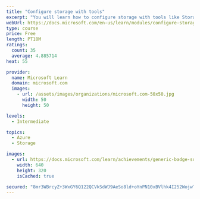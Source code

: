 ```yaml
---
title: "Configure storage with tools"
excerpt: "You will learn how to configure storage with tools like Storage Explorer and AZCopy."
webUrl: https://docs.microsoft.com/en-us/learn/modules/configure-storage-tools/
type: course
price: Free
length: PT18M
ratings:
  count: 35
  average: 4.885714
heat: 55

provider:
  name: Microsoft Learn
  domain: microsoft.com
  images:
    - url: /assets/images/organizations/microsoft.com-50x50.jpg
      width: 50
      height: 50

levels:
  - Intermediate

topics:
  - Azure
  - Storage

images:
  - url: https://docs.microsoft.com/learn/achievements/generic-badge-social.png
    width: 640
    height: 320
    isCached: true

secured: "8mr3WBrcyZ+3WxGY6Q122QCVkSdWJ9AeSo8ld+oYnPN10xBVlhk4I252WojwTAUjzUO7eSJy0UTX0Z/eIqONhvFVBhISpgju0LKRDFGy6glUszPD0jFHJM4b41P2q0A9lNCP9Li3OhrpxizhHuC8FzlqKdT4jSipI+Wh9s4gES9ShIJ5pnlLQlE3d22AiEgszvvm2ymqleGX8L8sDFL8EcrhzC5Cskc7LaIIMl/SbbUb1Ymoxej9XUtXEsybNKYs5YkbVDpM68dGDqJDxuOKnWf5a2pxZEWeXTEZc1FP9ccgUQAk1Kf/ZyQPE0t4c6WofmNuqCd5FSxojFIim14X1tIMsybAn8Ou/FDmH03iUUfJD+cAeZdDr+wrahOrJPhJH/7ftE2TK8ziG0mUnR/H3B7d+zf0dTJUgU8rI5RiuTw=;z8Fnaqy4tGVk9z06sJI68g=="
---
```


